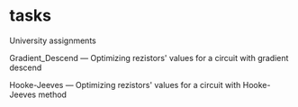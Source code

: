 # tasks
University assignments

Gradient_Descend — Optimizing rezistors' values for a circuit with gradient descend

Hooke-Jeeves — Optimizing rezistors' values for a circuit with Hooke-Jeeves method
